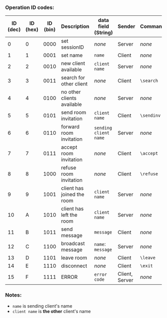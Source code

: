 ### Operation ID codes:

ID (dec) | ID (hex) | ID (bin) | Description | data field (String) | Sender | Command
--- | --- | --- | --- | --- | --- | ---
0 | 0 | 0000 | set sessionID | _none_ | Server | _none_
1 | 1 | 0001 | set name | `name` | Client | _none_
2 | 2 | 0010 | new client available | `client name` | Server | _none_
3 | 3 | 0011 | search for other client | _none_ | Client | `\search`
4 | 4 | 0100 | no other clients available | _none_ | Server | _none_
5 | 5 | 0101 | send room invitation | `client name` | Client | `\sendinv`
6 | 6 | 0110 | forward room invitation | `sending client name` | Server | _none_
7 | 7 | 0111 | accept room invitation | _none_ | Client | `\accept`
8 | 8 | 1000 | refuse room invitation | _none_ | Client | `\refuse`
9 | 9 | 1001 | client has joined the room | `client name` | Server | _none_
10 | A | 1010 | client has left the room | `client name` | Server | _none_
11 | B | 1011 | send message | `message` | Client | _none_
12 | C | 1100 | broadcast message | `name`: `message` | Server | _none_
13 | D | 1101 | leave room | _none_ | Client | `\leave`
14 | E | 1110 | disconnect | _none_ | Client | `\exit`
15 | F | 1111 | ERROR | `error code` | Client, Server | _none_


### Notes:
 - `name` is sending client's name
 - `client name` is **the other** client's name
